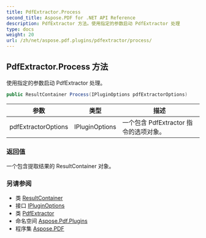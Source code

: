 ```yaml
---
title: PdfExtractor.Process
second_title: Aspose.PDF for .NET API Reference
description: PdfExtractor 方法。使用指定的参数启动 PdfExtractor 处理
type: docs
weight: 20
url: /zh/net/aspose.pdf.plugins/pdfextractor/process/
---
```

## PdfExtractor.Process 方法

使用指定的参数启动 PdfExtractor 处理。

```csharp
public ResultContainer Process(IPluginOptions pdfExtractorOptions)
```

| 参数 | 类型 | 描述 |
| --- | --- | --- |
| pdfExtractorOptions | IPluginOptions | 一个包含 PdfExtractor 指令的选项对象。 |

### 返回值

一个包含提取结果的 ResultContainer 对象。

### 另请参阅

* 类 [ResultContainer](../../resultcontainer/)
* 接口 [IPluginOptions](../../ipluginoptions/)
* 类 [PdfExtractor](../)
* 命名空间 [Aspose.Pdf.Plugins](../../../aspose.pdf.plugins/)
* 程序集 [Aspose.PDF](../../../)